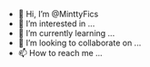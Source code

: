 - 👋 Hi, I’m @MinttyFics
- 👀 I’m interested in ...
- 🌱 I’m currently learning ...
- 💞️ I’m looking to collaborate on ...
- 📫 How to reach me ... 

<!---
MinttyFics/MinttyFics is a ✨ special ✨ repository because its `README.md` (this file) appears on your GitHub profile.
You can click the Preview link to take a look at your changes.
--->
